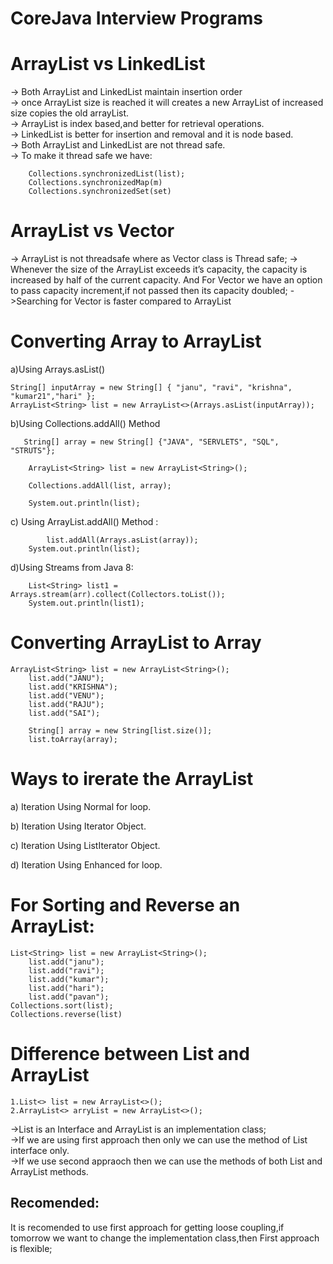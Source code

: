 # CoreJava Interview Programs

ArrayList vs LinkedList
=======================

-> Both ArrayList and LinkedList maintain insertion order <br>
-> once ArrayList size is reached it will creates a new ArrayList of increased size copies the old arrayList. <br>
-> ArrayList is index based,and better for retrieval operations. <br>
-> LinkedList is better for insertion and removal and it is node based. <br>
-> Both ArrayList and LinkedList are not thread safe.<br>
-> To make it thread safe we have: <br>


		Collections.synchronizedList(list);
		Collections.synchronizedMap(m)
		Collections.synchronizedSet(set)
 

ArrayList vs Vector
===================
-> ArrayList is not threadsafe where as Vector class is Thread safe;
-> Whenever the size of the ArrayList exceeds it’s capacity, the capacity is increased by half of the current capacity. And For Vector we
   have an option to pass capacity increment,if not passed then its capacity doubled;
->Searching for Vector is faster compared to ArrayList

Converting Array to ArrayList
=============================
a)Using Arrays.asList()

	String[] inputArray = new String[] { "janu", "ravi", "krishna", "kumar21","hari" };
	ArrayList<String> list = new ArrayList<>(Arrays.asList(inputArray));
	
b)Using Collections.addAll() Method

       String[] array = new String[] {"JAVA", "SERVLETS", "SQL", "STRUTS"};
         
        ArrayList<String> list = new ArrayList<String>();
         
        Collections.addAll(list, array);
         
        System.out.println(list);
	
c) Using ArrayList.addAll() Method :

     		list.addAll(Arrays.asList(array));
		System.out.println(list);

d)Using Streams from Java 8:

		List<String> list1 = Arrays.stream(arr).collect(Collectors.toList());
		System.out.println(list1);

Converting ArrayList to Array
=============================
	
	ArrayList<String> list = new ArrayList<String>();
        list.add("JANU");
        list.add("KRISHNA");
        list.add("VENU");
        list.add("RAJU");
        list.add("SAI");
        
        String[] array = new String[list.size()];
        list.toArray(array);

Ways to irerate the ArrayList
=============================
a) Iteration Using Normal for loop.

b) Iteration Using Iterator Object.

c) Iteration Using ListIterator Object.

d) Iteration Using Enhanced for loop.

For Sorting and Reverse an ArrayList:
====================================
  	
	List<String> list = new ArrayList<String>();
		list.add("janu");
		list.add("ravi");
		list.add("kumar");
		list.add("hari");
		list.add("pavan");
	Collections.sort(list);
	Collections.reverse(list)

Difference between List and ArrayList
=====================================
	1.List<> list = new ArrayList<>();
	2.ArrayList<> arryList = new ArrayList<>();

->List is an Interface and ArrayList is an implementation class; <br>
->If we are using first approach then only we can use the method of List interface only.<br>
->If we use second appraoch then we can use the methods of both List and ArrayList methods. <br>

Recomended:
-----------
It is recomended to use first approach for getting loose coupling,if tomorrow we want to change the implementation class,then
 First approach is flexible;
